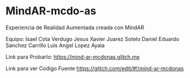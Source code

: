 # MindAR-mcdo-as
Experiencia de Realidad Aumentada creada con MindAR

Equipo:
Isael Cota Verdugo
Jesus Xavier Juarez Sotelo
Daniel Eduardo Sanchez Carrillo
Luis Angel Lopez Ayala

Link para Probarlo:
https://mind-ar-mcdonas.glitch.me


Link para ver Codigo Fuente
https://glitch.com/edit/#!/mind-ar-mcdonas
